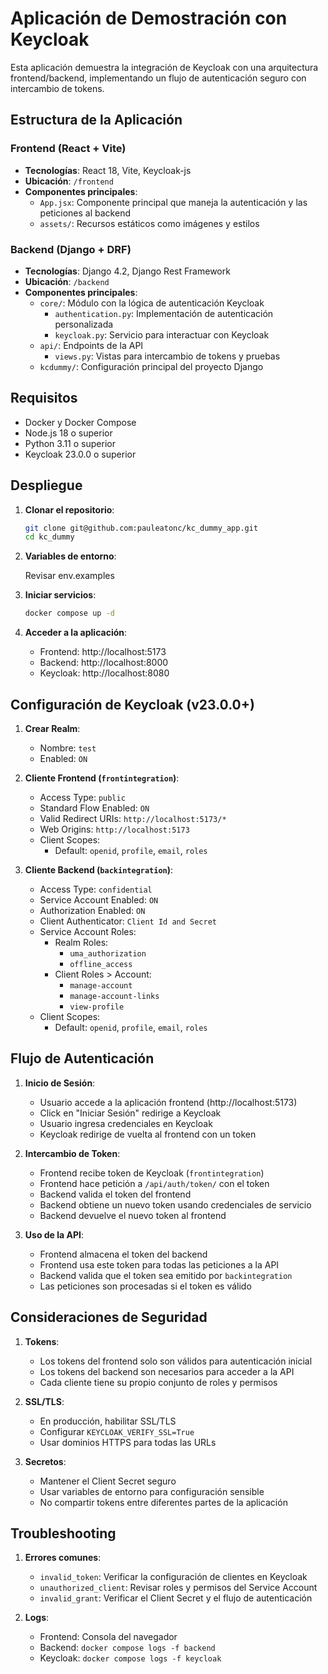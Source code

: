 # Aplicación de Demostración con Keycloak

Esta aplicación demuestra la integración de Keycloak con una arquitectura frontend/backend, implementando un flujo de autenticación seguro con intercambio de tokens.

## Estructura de la Aplicación

### Frontend (React + Vite)
- **Tecnologías**: React 18, Vite, Keycloak-js
- **Ubicación**: `/frontend`
- **Componentes principales**:
  - `App.jsx`: Componente principal que maneja la autenticación y las peticiones al backend
  - `assets/`: Recursos estáticos como imágenes y estilos

### Backend (Django + DRF)
- **Tecnologías**: Django 4.2, Django Rest Framework
- **Ubicación**: `/backend`
- **Componentes principales**:
  - `core/`: Módulo con la lógica de autenticación Keycloak
    - `authentication.py`: Implementación de autenticación personalizada
    - `keycloak.py`: Servicio para interactuar con Keycloak
  - `api/`: Endpoints de la API
    - `views.py`: Vistas para intercambio de tokens y pruebas
  - `kcdummy/`: Configuración principal del proyecto Django

## Requisitos

- Docker y Docker Compose
- Node.js 18 o superior
- Python 3.11 o superior
- Keycloak 23.0.0 o superior

## Despliegue

1. **Clonar el repositorio**:
   ```bash
   git clone git@github.com:pauleatonc/kc_dummy_app.git
   cd kc_dummy
   ```

2. **Variables de entorno**:
   
   Revisar env.examples

3. **Iniciar servicios**:
   ```bash
   docker compose up -d
   ```

4. **Acceder a la aplicación**:
   - Frontend: http://localhost:5173
   - Backend: http://localhost:8000
   - Keycloak: http://localhost:8080

## Configuración de Keycloak (v23.0.0+)

1. **Crear Realm**:
   - Nombre: `test`
   - Enabled: `ON`

2. **Cliente Frontend (`frontintegration`)**:
   - Access Type: `public`
   - Standard Flow Enabled: `ON`
   - Valid Redirect URIs: `http://localhost:5173/*`
   - Web Origins: `http://localhost:5173`
   - Client Scopes:
     - Default: `openid`, `profile`, `email`, `roles`

3. **Cliente Backend (`backintegration`)**:
   - Access Type: `confidential`
   - Service Account Enabled: `ON`
   - Authorization Enabled: `ON`
   - Client Authenticator: `Client Id and Secret`
   - Service Account Roles:
     - Realm Roles:
       - `uma_authorization`
       - `offline_access`
     - Client Roles > Account:
       - `manage-account`
       - `manage-account-links`
       - `view-profile`
   - Client Scopes:
     - Default: `openid`, `profile`, `email`, `roles`

## Flujo de Autenticación

1. **Inicio de Sesión**:
   - Usuario accede a la aplicación frontend (http://localhost:5173)
   - Click en "Iniciar Sesión" redirige a Keycloak
   - Usuario ingresa credenciales en Keycloak
   - Keycloak redirige de vuelta al frontend con un token

2. **Intercambio de Token**:
   - Frontend recibe token de Keycloak (`frontintegration`)
   - Frontend hace petición a `/api/auth/token/` con el token
   - Backend valida el token del frontend
   - Backend obtiene un nuevo token usando credenciales de servicio
   - Backend devuelve el nuevo token al frontend

3. **Uso de la API**:
   - Frontend almacena el token del backend
   - Frontend usa este token para todas las peticiones a la API
   - Backend valida que el token sea emitido por `backintegration`
   - Las peticiones son procesadas si el token es válido

## Consideraciones de Seguridad

1. **Tokens**:
   - Los tokens del frontend solo son válidos para autenticación inicial
   - Los tokens del backend son necesarios para acceder a la API
   - Cada cliente tiene su propio conjunto de roles y permisos

2. **SSL/TLS**:
   - En producción, habilitar SSL/TLS
   - Configurar `KEYCLOAK_VERIFY_SSL=True`
   - Usar dominios HTTPS para todas las URLs

3. **Secretos**:
   - Mantener el Client Secret seguro
   - Usar variables de entorno para configuración sensible
   - No compartir tokens entre diferentes partes de la aplicación

## Troubleshooting

1. **Errores comunes**:
   - `invalid_token`: Verificar la configuración de clientes en Keycloak
   - `unauthorized_client`: Revisar roles y permisos del Service Account
   - `invalid_grant`: Verificar el Client Secret y el flujo de autenticación

2. **Logs**:
   - Frontend: Consola del navegador
   - Backend: `docker compose logs -f backend`
   - Keycloak: `docker compose logs -f keycloak`
